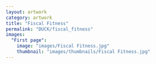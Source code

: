 ```yaml
---
layout: artwork
category: artwork
title: "Fiscal Fitness"
permalink: "DUCK/fiscal_fitness"
images:
  "First page":
    image: "images/Fiscal Fitness.jpg"
    thumbnail: "images/thumbnails/Fiscal Fitness.jpg"
---
```

